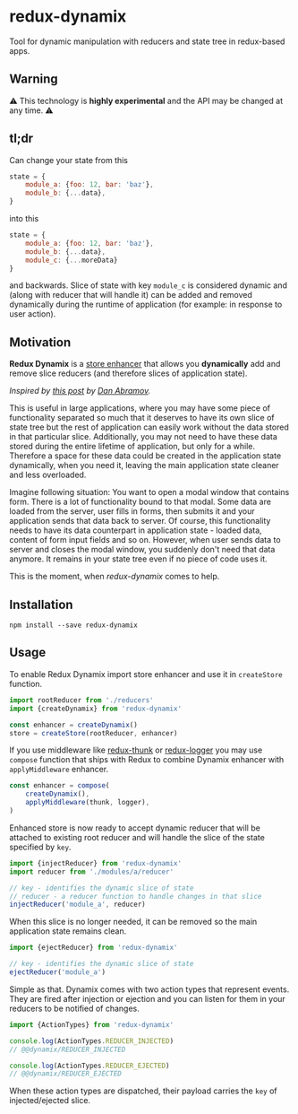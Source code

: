# redux-dynamix

Tool for dynamic manipulation with reducers and state tree in redux-based apps.


## Warning

:warning: This technology is **highly experimental** and the API may be changed at any time. :warning:

## tl;dr

Can change your state from this

```js
state = {
	module_a: {foo: 12, bar: 'baz'},
	module_b: {...data},
}
```

into this

```js
state = {
	module_a: {foo: 12, bar: 'baz'},
	module_b: {...data},
	module_c: {...moreData}
}
```
and backwards.
Slice of state with key `module_c` is considered dynamic and (along with reducer that will handle it)
can be added and removed dynamically during the runtime of application (for example: in response to user action).


## Motivation

**Redux Dynamix** is a [store enhancer](https://github.com/reactjs/redux/blob/master/docs/Glossary.md#store-enhancer)
that allows you **dynamically** add and remove slice reducers (and therefore slices of application state).

_Inspired by [this post](http://stackoverflow.com/a/33044701) by [Dan Abramov](https://github.com/gaearon)._

This is useful in large applications, where you may have some piece of functionality separated so much
that it deserves to have its own slice of state tree but the rest of application can easily work without the data stored in that particular slice.
Additionally, you may not need to have these data stored during the entire lifetime of application, but only for a while.
Therefore a space for these data could be created in the application state dynamically, when you need it,
leaving the main application state cleaner and less overloaded.

Imagine following situation: You want to open a modal window that contains form. There is a lot of functionality
bound to that modal. Some data are loaded from the server, user fills in forms, then submits it and your application sends
that data back to server. Of course, this functionality needs to have its data counterpart in application state - loaded data,
content of form input fields and so on. However, when user sends data to server and closes the modal window,
you suddenly don't need that data anymore. It remains in your state tree even if no piece of code uses it.

This is the moment, when _redux-dynamix_ comes to help.


## Installation

```
npm install --save redux-dynamix
```


## Usage

To enable Redux Dynamix import store enhancer and use it in `createStore` function.

```js
import rootReducer from './reducers'
import {createDynamix} from 'redux-dynamix'

const enhancer = createDynamix()
store = createStore(rootReducer, enhancer)
```

If you use middleware like [redux-thunk](https://github.com/gaearon/redux-thunk) or [redux-logger](https://github.com/evgenyrodionov/redux-logger)
you may use `compose` function that ships with Redux to combine Dynamix enhancer with `applyMiddleware` enhancer.

```js
const enhancer = compose(
	createDynamix(),
	applyMiddleware(thunk, logger),
)
```

Enhanced store is now ready to accept dynamic reducer that will be attached to existing root reducer
and will handle the slice of the state specified by `key`.

```js
import {injectReducer} from 'redux-dynamix'
import reducer from './modules/a/reducer'

// key - identifies the dynamic slice of state
// reducer - a reducer function to handle changes in that slice
injectReducer('module_a', reducer)
```

When this slice is no longer needed, it can be removed so the main application state remains clean.

```js
import {ejectReducer} from 'redux-dynamix'

// key - identifies the dynamic slice of state
ejectReducer('module_a')
```

Simple as that. Dynamix comes with two action types that represent events.
They are fired after injection or ejection and you can listen for them in your reducers to be notified of changes.

```js
import {ActionTypes} from 'redux-dynamix'

console.log(ActionTypes.REDUCER_INJECTED)
// @@dynamix/REDUCER_INJECTED

console.log(ActionTypes.REDUCER_EJECTED)
// @@dynamix/REDUCER_EJECTED
```

When these action types are dispatched, their payload carries the `key` of injected/ejected slice.

